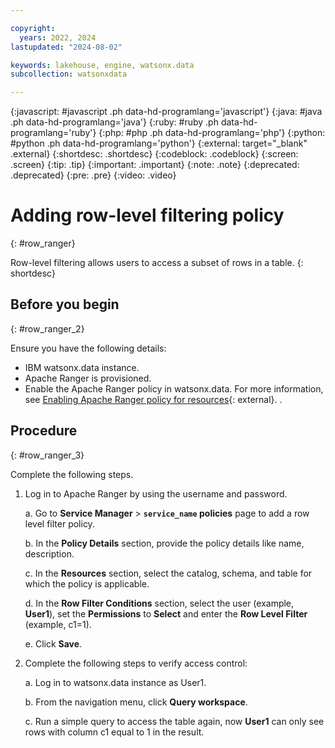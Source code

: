 ```yaml
---

copyright:
  years: 2022, 2024
lastupdated: "2024-08-02"

keywords: lakehouse, engine, watsonx.data
subcollection: watsonxdata

---
```


{:javascript: #javascript .ph data-hd-programlang='javascript'}
{:java: #java .ph data-hd-programlang='java'}
{:ruby: #ruby .ph data-hd-programlang='ruby'}
{:php: #php .ph data-hd-programlang='php'}
{:python: #python .ph data-hd-programlang='python'}
{:external: target="_blank" .external}
{:shortdesc: .shortdesc}
{:codeblock: .codeblock}
{:screen: .screen}
{:tip: .tip}
{:important: .important}
{:note: .note}
{:deprecated: .deprecated}
{:pre: .pre}
{:video: .video}

# Adding row-level filtering policy
{: #row_ranger}

Row-level filtering allows users to access a subset of rows in a table.
{: shortdesc}


## Before you begin
{: #row_ranger_2}

Ensure you have the following details:

* IBM watsonx.data instance.
* Apache Ranger is provisioned.
* Enable the Apache Ranger policy in watsonx.data. For more information, see [Enabling Apache Ranger policy for resources](watsonxdata?topic=watsonxdata-ranger_1){: external}. .


## Procedure
{: #row_ranger_3}

Complete the following steps.


1. Log in to Apache Ranger by using the username and password.

    a. Go to **Service Manager** > **`service_name` policies** page to add a row level filter policy.

    b. In the **Policy Details** section, provide the policy details like name, description.

    c. In the **Resources** section, select the catalog, schema, and table for which the policy is applicable.

    d. In the **Row Filter Conditions** section, select the user (example, **User1**), set the **Permissions** to **Select** and enter the **Row Level Filter** (example, c1=1).

    e. Click **Save**.

2. Complete the following steps to verify access control:


    a. Log in to watsonx.data instance as User1.

    b. From the navigation menu, click **Query workspace**.

    c. Run a simple query to access the table again, now **User1** can only see rows with column c1 equal to 1 in the result.

